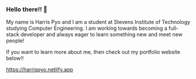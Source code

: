 ### Hello there!! 👋

My name is Harris Pyo and I am a student at Stevens Institute of Technology studying Computer Engineering. I am working towards becoming a full-stack developer and always eager to learn something new and meet new people! 

If you want to learn more about me, then check out my portfolio website below!! 

https://harrispyo.netlify.app


<!--
**h-pyo/h-pyo** is a ✨ _special_ ✨ repository because its `README.md` (this file) appears on your GitHub profile.

Here are some ideas to get you started:

- 🔭 I’m currently working on ...
- 🌱 I’m currently learning ...
- 👯 I’m looking to collaborate on ...
- 🤔 I’m looking for help with ...
- 💬 Ask me about ...
- 📫 How to reach me: ...
- 😄 Pronouns: ...
- ⚡ Fun fact: ...
-->
